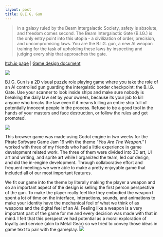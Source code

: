 ```yaml
---
layout: post
title: B.I.G. Gun
---
```

> In a galaxy ruled by the Beam Intergalactic Society, safety is absolute, and freedom comes second. The Beam Intergalactic Gate (B.I.G.) is the only entry point into this utopia - a civilization of order, precision, and uncompromising laws. You are the B.I.G. gun, a new AI weapon training for the task of upholding these laws by inspecting and judging every ship that approaches the gate.

[Itch.io page](https://alleine.itch.io/big-gun)
|
[Game design document](https://docs.google.com/document/d/1u5mhz7UhH_cPcH3a1Zd2ZlwPwopHTQXKgr9usxh95fk/edit?usp=sharing)

![](https://img.itch.zone/aW1nLzE5NjMzMTUwLnBuZw==/original/ncB6qw.png)

B.I.G. Gun is a 2D visual puzzle role playing game where you take the role of an AI controlled gun guarding the intergalatic border checkpoint: the B.I.G. Gate. Use your scanner to look inside ships and make sure nobody is breaking the daily law set by your owners, because its your job to kill anyone who breaks the law even if it means killing an entire ship full of potentially innocent people in the process. Refuse to be a good tool in the hands of your masters and face destruction, or follow the rules and get promoted.

![](https://img.itch.zone/aW1hZ2UvMzI4NTc4Ny8xOTYzNDY2OS5wbmc=/original/s3NItP.png)

This browser game was made using Godot engine in two weeks for the Pirate Software Game Jam 16 with the theme _"You Are The Weapon."_ I worked with three of my friends who had a little experience in game development related work. The three of them were divided into 3D art, UI art and writing, and sprite art while I organized the team, led our design, and did the in-engine development. Through collaborative effort and frequent meetings we were able to make a pretty enjoyable game that included all of our most important features.

We fit our game into the theme by literally making the player a weapon and so an important aspect of the design is selling the first person perspective of the gun. To make the player really feel like they embodied the weapon I spent a lot of time on the interface, interactions, sounds, and animations to make your identity have the mechanical feel of what we think of as weapons and the digital feel of an AI. Feeling like a weapon is a very important part of the game for me and every decision was made with that in mind. I felt that this perspective had potential as a moral exploration of loyalty and service (akin to Metal Gear) so we tried to convey those ideas in game text to pair with the gameplay.
![](https://img.itch.zone/aW1nLzE5NjMzMzA2LnBuZw==/315x250%23c/pPxuVv.png)